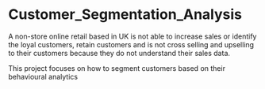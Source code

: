 # Customer_Segmentation_Analysis
 A non-store online retail based in UK is not able to increase sales or identify the loyal customers, retain customers and is not cross selling and upselling to their customers because they do not understand their sales data.


 This project focuses on how to segment customers based on their behavioural analytics
